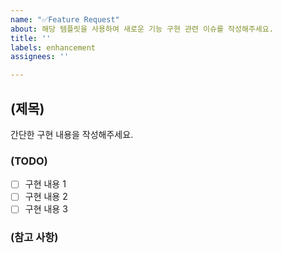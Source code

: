 ```yaml
---
name: "✅Feature Request"
about: 해당 템플릿을 사용하여 새로운 기능 구현 관련 이슈를 작성해주세요.
title: ''
labels: enhancement
assignees: ''

---
```


## (제목)
간단한 구현 내용을 작성해주세요.
### (TODO)
- [ ] 구현 내용 1
- [ ] 구현 내용 2
- [ ] 구현 내용 3
### (참고 사항)
